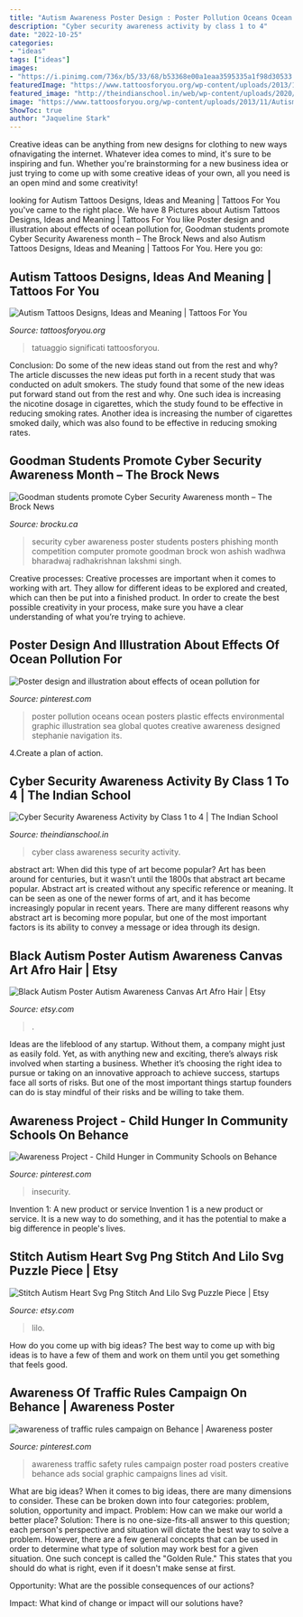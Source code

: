 ```yaml
---
title: "Autism Awareness Poster Design : Poster Pollution Oceans Ocean Posters Plastic Effects Environmental Graphic Illustration Sea Global Quotes Creative Awareness Designed Stephanie Navigation Its"
description: "Cyber security awareness activity by class 1 to 4"
date: "2022-10-25"
categories:
- "ideas"
tags: ["ideas"]
images:
- "https://i.pinimg.com/736x/b5/33/68/b53368e00a1eaa3595335a1f98d30533.jpg"
featuredImage: "https://www.tattoosforyou.org/wp-content/uploads/2013/11/Autism-Awareness-Tattoos.jpg"
featured_image: "http://theindianschool.in/web/wp-content/uploads/2020/10/cyber-safety-17.jpg"
image: "https://www.tattoosforyou.org/wp-content/uploads/2013/11/Autism-Awareness-Tattoos.jpg"
ShowToc: true
author: "Jaqueline Stark"
---
```



Creative ideas can be anything from new designs for clothing to new ways ofnavigating the internet. Whatever idea comes to mind, it's sure to be inspiring and fun. Whether you're brainstorming for a new business idea or just trying to come up with some creative ideas of your own, all you need is an open mind and some creativity!

	

		
looking for Autism Tattoos Designs, Ideas and Meaning | Tattoos For You you've came to the right place. We have 8 Pictures about Autism Tattoos Designs, Ideas and Meaning | Tattoos For You like Poster design and illustration about effects of ocean pollution for, Goodman students promote Cyber Security Awareness month – The Brock News and also Autism Tattoos Designs, Ideas and Meaning | Tattoos For You. Here you go:
		
    
## Autism Tattoos Designs, Ideas And Meaning | Tattoos For You

<img loading=lazy src="https://www.tattoosforyou.org/wp-content/uploads/2013/11/Autism-Awareness-Tattoos.jpg" onerror="this.onerror=null;this.src='https://tse3.mm.bing.net/th?id=OIP.ngsQC2vfLfLvpwXpR8f29QHaFj&amp;pid=15.1';" alt="Autism Tattoos Designs, Ideas and Meaning | Tattoos For You">

_Source: tattoosforyou.org_

>tatuaggio significati tattoosforyou. 

	

Conclusion: Do some of the new ideas stand out from the rest and why?
The article discusses the new ideas put forth in a recent study that was conducted on adult smokers. The study found that some of the new ideas put forward stand out from the rest and why. One such idea is increasing the nicotine dosage in cigarettes, which the study found to be effective in reducing smoking rates. Another idea is increasing the number of cigarettes smoked daily, which was also found to be effective in reducing smoking rates.

    
## Goodman Students Promote Cyber Security Awareness Month – The Brock News

<img loading=lazy src="https://brocku.ca/brock-news/wp-content/uploads/2016/11/Students-Anirudh-Bharadwaj-Lakshmi-Radhakrishnan-Shamsher-Singh-and-Ashish-Wadhwa-won-the-cyber-security-poster-competition-for-their-phishing-poster-design.-300x452.jpg?x70330" onerror="this.onerror=null;this.src='https://tse3.mm.bing.net/th?id=OIP.9wuXjZh5ydPIoggGhFqLFAHaLK&amp;pid=15.1';" alt="Goodman students promote Cyber Security Awareness month – The Brock News">

_Source: brocku.ca_

>security cyber awareness poster students posters phishing month competition computer promote goodman brock won ashish wadhwa bharadwaj radhakrishnan lakshmi singh. 

	

Creative processes:
Creative processes are important when it comes to working with art. They allow for different ideas to be explored and created, which can then be put into a finished product. In order to create the best possible creativity in your process, make sure you have a clear understanding of what you’re trying to achieve.

    
## Poster Design And Illustration About Effects Of Ocean Pollution For

<img loading=lazy src="https://i.pinimg.com/736x/b5/33/68/b53368e00a1eaa3595335a1f98d30533.jpg" onerror="this.onerror=null;this.src='https://tse4.mm.bing.net/th?id=OIP.r0wb6sJoYadTKhP1xUq79AHaKL&amp;pid=15.1';" alt="Poster design and illustration about effects of ocean pollution for">

_Source: pinterest.com_

>poster pollution oceans ocean posters plastic effects environmental graphic illustration sea global quotes creative awareness designed stephanie navigation its. 

	

4.Create a plan of action.

    
## Cyber Security Awareness Activity By Class 1 To 4 | The Indian School

<img loading=lazy src="http://theindianschool.in/web/wp-content/uploads/2020/10/cyber-safety-17.jpg" onerror="this.onerror=null;this.src='https://tse2.mm.bing.net/th?id=OIP.5PXvcBwbFlJiRWvUrQv4gwHaFj&amp;pid=15.1';" alt="Cyber Security Awareness Activity by Class 1 to 4 | The Indian School">

_Source: theindianschool.in_

>cyber class awareness security activity. 

	

abstract art: When did this type of art become popular?
Art has been around for centuries, but it wasn’t until the 1800s that abstract art became popular. Abstract art is created without any specific reference or meaning. It can be seen as one of the newer forms of art, and it has become increasingly popular in recent years. There are many different reasons why abstract art is becoming more popular, but one of the most important factors is its ability to convey a message or idea through its design.

    
## Black Autism Poster Autism Awareness Canvas Art Afro Hair | Etsy

<img loading=lazy src="https://i.etsystatic.com/24651862/r/il/58a8cf/2961504681/il_fullxfull.2961504681_ee64.jpg" onerror="this.onerror=null;this.src='https://tse1.mm.bing.net/th?id=OIP.JdzJ6pB5adZS6exkx1RuuwHaHa&amp;pid=15.1';" alt="Black Autism Poster Autism Awareness Canvas Art Afro Hair | Etsy">

_Source: etsy.com_

>. 

	

Ideas are the lifeblood of any startup. Without them, a company might just as easily fold. Yet, as with anything new and exciting, there’s always risk involved when starting a business. Whether it’s choosing the right idea to pursue or taking on an innovative approach to achieve success, startups face all sorts of risks. But one of the most important things startup founders can do is stay mindful of their risks and be willing to take them.

    
## Awareness Project - Child Hunger In Community Schools On Behance

<img loading=lazy src="https://i.pinimg.com/736x/8f/67/b6/8f67b6133763b1558e29e57c9344c879.jpg" onerror="this.onerror=null;this.src='https://tse1.mm.bing.net/th?id=OIP.IhMbwdMYQ2zntfjNNMacwwHaLb&amp;pid=15.1';" alt="Awareness Project - Child Hunger in Community Schools on Behance">

_Source: pinterest.com_

>insecurity. 

	

Invention 1: A new product or service
Invention 1 is a new product or service. It is a new way to do something, and it has the potential to make a big difference in people's lives.

    
## Stitch Autism Heart Svg Png Stitch And Lilo Svg Puzzle Piece | Etsy

<img loading=lazy src="https://i.etsystatic.com/27205992/r/il/f7f607/3013667288/il_fullxfull.3013667288_j7dd.jpg" onerror="this.onerror=null;this.src='https://tse1.mm.bing.net/th?id=OIP.ou4TBnCJ-hNDXGV0rcb0LQHaF7&amp;pid=15.1';" alt="Stitch Autism Heart Svg Png Stitch And Lilo Svg Puzzle Piece | Etsy">

_Source: etsy.com_

>lilo. 

	

How do you come up with big ideas?
The best way to come up with big ideas is to have a few of them and work on them until you get something that feels good.

    
## Awareness Of Traffic Rules Campaign On Behance | Awareness Poster

<img loading=lazy src="https://i.pinimg.com/736x/62/1c/6c/621c6c9b97b90823d109da68513f2fa4.jpg" onerror="this.onerror=null;this.src='https://tse3.mm.bing.net/th?id=OIP.v2MmCJM5RUq92yrhSW0SoQHaNb&amp;pid=15.1';" alt="awareness of traffic rules campaign on Behance | Awareness poster">

_Source: pinterest.com_

>awareness traffic safety rules campaign poster road posters creative behance ads social graphic campaigns lines ad visit. 

	

What are big ideas?
When it comes to big ideas, there are many dimensions to consider. These can be broken down into four categories: problem, solution, opportunity and impact. 
Problem: How can we make our world a better place? 
Solution: There is no one-size-fits-all answer to this question; each person's perspective and situation will dictate the best way to solve a problem. However, there are a few general concepts that can be used in order to determine what type of solution may work best for a given situation. One such concept is called the "Golden Rule." This states that you should do what is right, even if it doesn't make sense at first. 

Opportunity: What are the possible consequences of our actions? 

Impact: What kind of change or impact will our solutions have?

